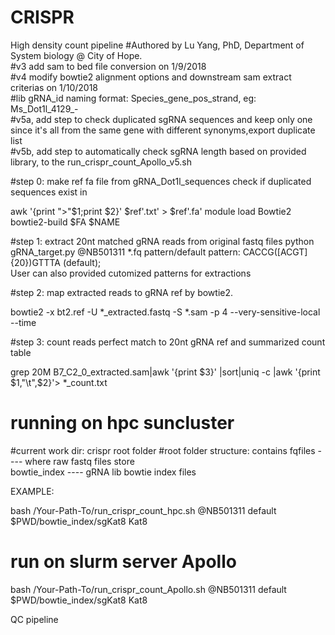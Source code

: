 # CRISPR

High density count pipeline
#Authored by Lu Yang, PhD, Department of System biology @ City of Hope.  
#v3 add sam to bed file conversion on 1/9/2018  
#v4 modify bowtie2 alignment options and downstream sam extract criterias on 1/10/2018  
#lib gRNA_id naming format: Species_gene_pos_strand, eg: Ms_Dot1l_4129_-    
#v5a, add step to check duplicated sgRNA sequences and keep only one since it's all from the same gene with different synonyms,export duplicate list   
#v5b, add step to automatically check sgRNA length based on provided library, to the run_crispr_count_Apollo_v5.sh   

#step 0: make ref fa file from gRNA_Dot1l_sequences check if duplicated sequences exist in    

awk '{print ">"$1;print $2}' $ref'.txt' > $ref'.fa' 
module load Bowtie2 
bowtie2-build $FA $NAME

#step 1: extract 20nt matched gRNA reads from original fastq files python gRNA_target.py @NB501311 *.fq pattern/default 
pattern: CACCG([ACGT]{20})GTTTA   (default);                                                                                                                               
User can also provided cutomized patterns for extractions

#step 2: map extracted reads to gRNA ref by bowtie2.

bowtie2 -x bt2.ref -U *_extracted.fastq -S *.sam -p 4 --very-sensitive-local --time

#step 3: count reads perfect match to 20nt gRNA ref and summarized count table 

grep 20M B7_C2_0_extracted.sam|awk '{print $3}' |sort|uniq -c |awk '{print $1,"\t",$2}'> *_count.txt

# running on hpc suncluster
#current work dir: crispr root folder
#root folder structure: contains 
fqfiles ---- where raw fastq files store  
bowtie_index ---- gRNA lib bowtie index files 

EXAMPLE: 

bash /Your-Path-To/run_crispr_count_hpc.sh @NB501311 default $PWD/bowtie_index/sgKat8 Kat8

# run on slurm server Apollo
bash /Your-Path-To/run_crispr_count_Apollo.sh @NB501311 default $PWD/bowtie_index/sgKat8 Kat8

QC pipeline
